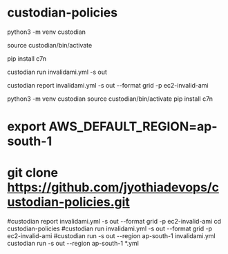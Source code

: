 # custodian-policies

python3 -m venv custodian

source custodian/bin/activate

pip install c7n


custodian run invalidami.yml -s out


custodian report  invalidami.yml -s out --format grid -p ec2-invalid-ami


python3 -m venv custodian
source custodian/bin/activate
pip install c7n
# export AWS_DEFAULT_REGION=ap-south-1
# git clone https://github.com/jyothiadevops/custodian-policies.git
#custodian report  invalidami.yml -s out --format grid -p ec2-invalid-ami
cd custodian-policies
#custodian run invalidami.yml -s out --format grid -p ec2-invalid-ami
#custodian run -s out --region ap-south-1 invalidami.yml
custodian run -s out --region ap-south-1 *.yml



